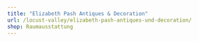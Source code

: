 ```yaml
---
title: "Elizabeth Pash Antiques & Decoration"
url: /locust-valley/elizabeth-pash-antiques-und-decoration/
shop: Raumausstattung
---
```

